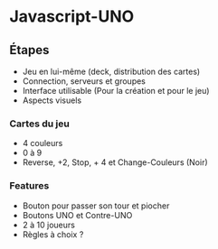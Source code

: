 # Javascript-UNO

## Étapes
* Jeu en lui-même (deck, distribution des cartes)
* Connection, serveurs et groupes
* Interface utilisable (Pour la création et pour le jeu)
* Aspects visuels

### Cartes du jeu
- 4 couleurs
- 0 à 9
- Reverse, +2, Stop, + 4 et Change-Couleurs (Noir)

### Features
- Bouton pour passer son tour et piocher 
- Boutons UNO et Contre-UNO
- 2 à 10 joueurs
- Règles à choix ?